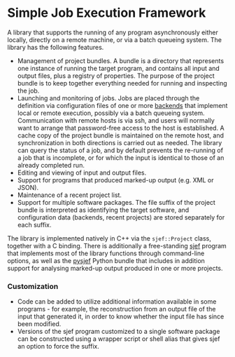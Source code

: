 Simple Job Execution Framework
==============================

A library that supports the running of any program asynchronously either locally, directly on a remote machine, or via a batch queueing system.  The library has the following features.
- Management of project bundles.  A bundle is a directory that represents one instance of running the target program, and contains all input and output files, plus a registry of properties. The purpose of the project bundle is to keep together everything needed for running and inspecting the job.
- Launching and monitoring of jobs.
  Jobs are placed through the definition via configuration files of one or more
[backends](lib/backends.md) that implement local or remote execution, possibly via a batch queueing system. Communication with remote hosts is via ssh, and users will normally want to arrange that password-free access to the host is established. A cache copy of the project bundle is maintained on the remote host, and synchronization in both directions is carried out as needed. The library can query the status of a job, and by default prevents the re-running of a job that is incomplete, or for which the input is identical to those of an already completed run.
- Editing and viewing of input and output files.
- Support for programs that produced marked-up output (e.g. XML or JSON).
- Maintenance of a recent project list.
- Support for multiple software packages. The file suffix of the project bundle is interpreted as identifying the target software, and configuration data (backends, recent projects) are stored separately for each suffix.


The library is implemented natively in C++ via the `sjef::Project` class, together with a C binding.
There is additionally a free-standing [sjef](program/sjef-program.md) program that implements most of the library functions through command-line options, as well as the [pysjef](https://gitlab.com/molpro/pysjef) Python bundle that includes in addition support for analysing marked-up output produced in one or more projects.

### Customization
- Code can be added to utilize additional information available in some programs - for example, the reconstruction from an output file of the input that generated it, in order to know whether the input file has since been modified.
- Versions of the sjef program customized to a single software package can be constructed using a wrapper script or shell alias that gives sjef an option to force the suffix.

